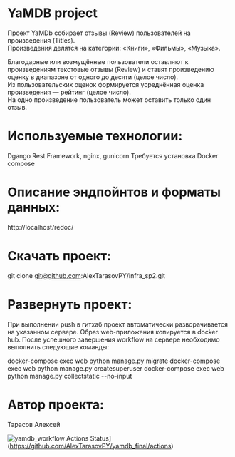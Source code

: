 # YaMDB project
Проект YaMDb собирает отзывы (Review) пользователей на произведения (Titles).  
Произведения делятся на категории: «Книги», «Фильмы», «Музыка».

Благодарные или возмущённые пользователи оставляют к произведениям текстовые отзывы (Review) и ставят произведению оценку в диапазоне от одного до десяти (целое число).  
Из пользовательских оценок формируется усреднённая оценка произведения — рейтинг (целое число).  
На одно произведение пользователь может оставить только один отзыв.


# Используемые технологии:
Dgango Rest Framework, nginx, gunicorn
Требуется установка Docker compose
# Описание эндпойнтов и форматы данных:
http://localhost/redoc/

# Скачать проект:
git clone git@github.com:AlexTarasovPY/infra_sp2.git
# Развернуть проект:
При выполнении push в гитхаб проект автоматически разворачивается на указанном сервере.
Образ web-приложения копируется в docker hub.
После успешного завершения workflow на сервере необходимо выполнить следующие команды:

docker-compose exec web python manage.py migrate
docker-compose exec web python manage.py createsuperuser
docker-compose exec web python manage.py collectstatic --no-input

# Автор проекта:
Тарасов Алексей

![yamdb_workflow Actions Status](https://github.com/AlexTarasovPY/yamdb_final/workflows/yamdb_workflow/badge.svg)](https://github.com/AlexTarasovPY/yamdb_final/actions)